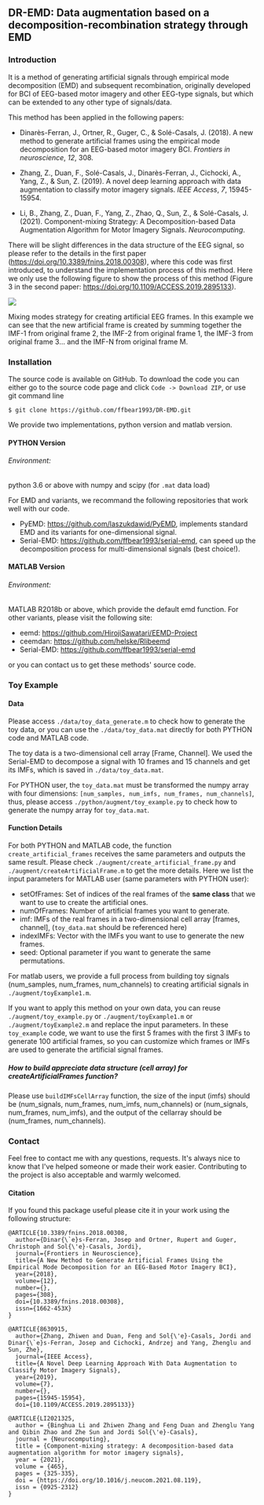 ## DR-EMD: Data augmentation based on a decomposition-recombination strategy through EMD

### Introduction

It is a method of generating artificial signals through empirical mode decomposition (EMD) and subsequent recombination, originally developed for BCI of EEG-based motor imagery and other EEG-type signals, but which can be extended to any other type of signals/data.

This method has been applied in the following papers:

- Dinarès-Ferran, J., Ortner, R., Guger, C., & Solé-Casals, J. (2018). A new method to generate artificial frames using the empirical mode decomposition for an EEG-based motor imagery BCI. *Frontiers in neuroscience*, *12*, 308.

- Zhang, Z., Duan, F., Solé-Casals, J., Dinarès-Ferran, J., Cichocki, A., Yang, Z., & Sun, Z. (2019). A novel deep learning approach with data augmentation to classify motor imagery signals. *IEEE Access*, *7*, 15945-15954.
- Li, B., Zhang, Z., Duan, F., Yang, Z., Zhao, Q., Sun, Z., & Solé-Casals, J. (2021). Component-mixing Strategy: A Decomposition-based Data Augmentation Algorithm for Motor Imagery Signals. *Neurocomputing*.

There will be slight differences in the data structure of the EEG signal, so please refer to the details in the first paper (https://doi.org/10.3389/fnins.2018.00308), where this code was first introduced, to understand the implementation process of this method. Here we only use the following figure to show the process of this method (Figure 3 in the second paper: https://doi.org/10.1109/ACCESS.2019.2895133).

![](https://github.com/ffbear1993/DR-EMD/blob/main/pics/process.gif)

Mixing modes strategy for creating artificial EEG frames. In this example we can see that the new artificial frame is created by summing together the IMF-1 from original frame 2, the IMF-2 from original frame 1, the IMF-3 from original frame 3... and the IMF-N from original frame M.

### Installation

The source code is available on GitHub. To download the code you can either go to the source code page and click `Code -> Download ZIP`, or use git command line

 `$ git clone https://github.com/ffbear1993/DR-EMD.git`

We provide two implementations, python version and matlab version.

#### PYTHON Version

###### Environment:

python 3.6 or above with numpy and scipy (for `.mat` data load)

For EMD and variants, we recommand the following repositories that work well with our code.

- PyEMD: <https://github.com/laszukdawid/PyEMD>, implements standard EMD and its variants for one-dimensional signal.
- Serial-EMD: <https://github.com/ffbear1993/serial-emd>, can speed up the decomposition process for multi-dimensional signals (best choice!).

#### MATLAB Version

###### Environment:

MATLAB R2018b or above, which provide the default emd function. For other variants, please visit the following site:

- eemd: <https://github.com/HirojiSawatari/EEMD-Project>
- ceemdan: <https://github.com/helske/Rlibeemd>
- Serial-EMD: <https://github.com/ffbear1993/serial-emd>

or you can contact us to get these methods' source code.

### Toy Example

#### Data

Please access `./data/toy_data_generate.m` to check how to generate the toy data, or you can use the `./data/toy_data.mat` directly for both PYTHON code and MATLAB code.

The toy data is a two-dimensional cell array [Frame, Channel]. We used the Serial-EMD to decompose a signal with 10 frames and 15 channels and get its IMFs, which is saved in `./data/toy_data.mat`.

For PYTHON user, the `toy_data.mat` must be transformed the numpy array with four dimensions: `[num_samples, num_imfs, num_frames, num_channels]`, thus, please access `./python/augment/toy_example.py` to check how to generate the numpy array for `toy_data.mat`.

#### Function Details

For both PYTHON and MATLAB code, the function `create_artificial_frames` receives the same parameters and outputs the same result. Please check `./augment/create_artificial_frame.py` and `./augment/createArtificialFrame.m` to get the more details. Here we list the input parameters for MATLAB user (same parameters with PYTHON user):

- setOfFrames: Set of indices of the real frames of the **same class** that we want to use to create the artificial ones.
- numOfFrames: Number of artificial frames you want to generate.
- imf: IMFs of the real frames in a two-dimensional cell array [frames, channel], (`toy_data.mat` should be referenced here)
- indexIMFs: Vector with the IMFs you want to use to generate the new frames.
- seed: Optional parameter if you want to generate the same permutations.

For matlab users, we provide a full process from building toy signals (num_samples, num_frames, num_channels) to creating artificial signals in `./augment/toyExample1.m`.

If you want to apply this method on your own data, you can reuse `./augment/toy_example.py` or `./augment/toyExample1.m` or `./augment/toyExample2.m` and replace the input parameters. In these `toy_example` code, we want to use the first 5 frames with the first 3 IMFs to generate 100 artificial frames, so you can customize which frames or IMFs are used to generate the artificial signal frames. 

##### How to build appreciate data structure (cell array) for createArtificialFrames function?

Please use `buildIMFsCellArray` function, the size of the input (imfs) should be (num_signals, num_frames, num_imfs, num_channels) or (num_signals, num_frames, num_imfs), and the output of the cellarray should be (num_frames, num_channels).

### Contact 

Feel free to contact me with any questions, requests. It's always nice to know that I've helped someone or made their work easier. Contributing to the project is also acceptable and warmly welcomed.

#### Citation

If you found this package useful please cite it in your work using the following structure:

```
@ARTICLE{10.3389/fnins.2018.00308,  
  author={Dinar{\`e}s-Ferran, Josep and Ortner, Rupert and Guger, Christoph and Sol{\'e}-Casals, Jordi},
  journal={Frontiers in Neuroscience},	
  title={A New Method to Generate Artificial Frames Using the Empirical Mode Decomposition for an EEG-Based Motor Imagery BCI},
  year={2018},
  volume={12},
  number={},
  pages={308},
  doi={10.3389/fnins.2018.00308},
  issn={1662-453X}  
}
```

```
@ARTICLE{8630915,
  author={Zhang, Zhiwen and Duan, Feng and Sol{\'e}-Casals, Jordi and Dinar{\`e}s-Ferran, Josep and Cichocki, Andrzej and Yang, Zhenglu and Sun, Zhe},
  journal={IEEE Access}, 
  title={A Novel Deep Learning Approach With Data Augmentation to Classify Motor Imagery Signals}, 
  year={2019},
  volume={7},
  number={},
  pages={15945-15954},
  doi={10.1109/ACCESS.2019.2895133}}
```

```
@ARTICLE{LI2021325,
  author = {Binghua Li and Zhiwen Zhang and Feng Duan and Zhenglu Yang and Qibin Zhao and Zhe Sun and Jordi Sol{\'e}-Casals},
  journal = {Neurocomputing},
  title = {Component-mixing strategy: A decomposition-based data augmentation algorithm for motor imagery signals},
  year = {2021},
  volume = {465},
  pages = {325-335},
  doi = {https://doi.org/10.1016/j.neucom.2021.08.119},
  issn = {0925-2312}
}
```







